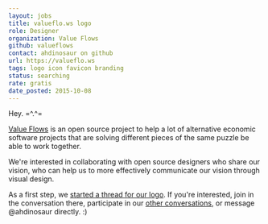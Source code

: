 ```yaml
---
layout: jobs
title: valueflo.ws logo
role: Designer
organization: Value Flows
github: valueflows
contact: ahdinosaur on github
url: https://valueflo.ws
tags: logo icon favicon branding
status: searching
rate: gratis
date_posted: 2015-10-08
---
```


Hey. =^.^=

[Value Flows](https://github.com/valueflows/valueflows) is an open source project to help a lot of alternative economic software projects that are solving different pieces of the same puzzle be able to work together.

We're interested in collaborating with open source designers who share our vision, who can help us to more effectively communicate our vision through visual design.

As a first step, we [started a thread for our logo](https://github.com/valueflows/valueflows/issues/38). If you're interested, join in the conversation there, participate in our [other conversations](https://github.com/valueflows/valueflows/issues), or message @ahdinosaur directly. :)

